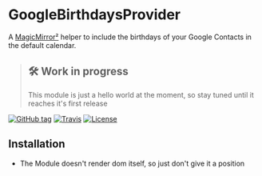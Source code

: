 # GoogleBirthdaysProvider

A [MagicMirror²](https://magicmirror.builders/) helper to include the birthdays of your Google Contacts in the default calendar.

> ## 🛠 Work in progress
> This module is just a hello world at the moment, so stay tuned until it reaches it's first release

[![GitHub tag](https://img.shields.io/github/tag/PalatinCoder/MMM-GoogleBirthdaysProvider.svg?style=flat-square)](https://github.com/PalatinCoder/MMM-GoogleBirthdaysProvider/releases)
[![Travis](https://img.shields.io/travis/PalatinCoder/MMM-GoogleBirthdaysProvider.svg?style=flat-square)](https://travis-ci.org/PalatinCoder/MMM-GoogleBirthdaysProvider)
[![License](https://img.shields.io/github/license/PalatinCoder/MMM-GoogleBirthdaysProvider.svg?style=flat-square)](https://github.com/PalatinCoder/MMM-GoogleBirthdaysProvider/blob/master/LICENSE.md)

## Installation

* The Module doesn't render dom itself, so just don't give it a position